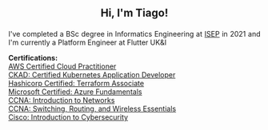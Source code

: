 ## **<p align="center"> Hi, I'm Tiago!**

<p align="justify"> I've completed a BSc degree in Informatics Engineering at <a href="https://www.isep.ipp.pt/Course/Course/87">ISEP</a> in 2021 and I'm currently a Platform Engineer at Flutter UK&I</p>

<p align="left">
  <b>Certifications: </b><br>
  <a href="https://www.credly.com/badges/be2b516a-c031-4b93-be2d-56289695772f">AWS Certified Cloud Practitioner</a> <br>
  <a href="https://www.credly.com/badges/65ba854c-eeae-4b27-9b44-e649295cd6fa">CKAD: Certified Kubernetes Application Developer</a> <br>
  <a href="https://www.credly.com/badges/0dda60e1-1eee-47be-a788-776482f6e994">Hashicorp Certified: Terraform Associate</a> <br>
  <a href="https://www.credly.com/badges/51df031a-cfcb-4324-b973-ee26209569ad">Microsoft Certified: Azure Fundamentals</a> <br>
  <a href="https://www.credly.com/badges/a99dd594-f63a-455f-ba32-68c940975b89">CCNA: Introduction to Networks <br>
  <a href="https://www.credly.com/badges/3c057f01-7874-4d2f-8b40-b04f51614bbb">CCNA: Switching, Routing, and Wireless Essentials</a> <br>
  <a href="https://www.credly.com/badges/23d4b6ce-9513-447e-bd71-afebb8ffbf1b">Cisco: Introduction to Cybersecurity</a> <br>
  <br><br>
</p>
